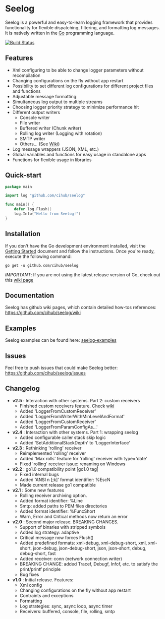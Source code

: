 Seelog
=======

Seelog is a powerful and easy-to-learn logging framework that provides functionality for flexible dispatching, filtering, and formatting log messages.
It is natively written in the [Go](http://golang.org/) programming language. 

[![Build Status](https://drone.io/github.com/cihub/seelog/status.png)](https://drone.io/github.com/cihub/seelog/latest)

Features
------------------

* Xml configuring to be able to change logger parameters without recompilation
* Changing configurations on the fly without app restart
* Possibility to set different log configurations for different project files and functions
* Adjustable message formatting
* Simultaneous log output to multiple streams
* Choosing logger priority strategy to minimize performance hit
* Different output writers
  * Console writer
  * File writer 
  * Buffered writer (Chunk writer)
  * Rolling log writer (Logging with rotation)
  * SMTP writer
  * Others... (See [Wiki](https://github.com/cihub/seelog/wiki))
* Log message wrappers (JSON, XML, etc.)
* Global variables and functions for easy usage in standalone apps
* Functions for flexible usage in libraries

Quick-start
-----------

```go
package main

import log "github.com/cihub/seelog"

func main() {
    defer log.Flush()
    log.Info("Hello from Seelog!")
}
```

Installation
------------

If you don't have the Go development environment installed, visit the 
[Getting Started](http://golang.org/doc/install.html) document and follow the instructions. Once you're ready, execute the following command:

```
go get -u github.com/cihub/seelog
```

*IMPORTANT*: If you are not using the latest release version of Go, check out this [wiki page](https://github.com/cihub/seelog/wiki/Notes-on-'go-get')

Documentation
---------------

Seelog has github wiki pages, which contain detailed how-tos references: https://github.com/cihub/seelog/wiki

Examples
---------------

Seelog examples can be found here: [seelog-examples](https://github.com/cihub/seelog-examples)

Issues
---------------

Feel free to push issues that could make Seelog better: https://github.com/cihub/seelog/issues

Changelog
---------------

* **v2.5** : Interaction with other systems. Part 2: custom receivers
    * Finished custom receivers feature. Check [wiki](https://github.com/cihub/seelog/wiki/custom-receivers)
    * Added 'LoggerFromCustomReceiver'
    * Added 'LoggerFromWriterWithMinLevelAndFormat'
    * Added 'LoggerFromCustomReceiver'
    * Added 'LoggerFromParamConfigAs...' 
* **v2.4** : Interaction with other systems. Part 1: wrapping seelog
    * Added configurable caller stack skip logic
    * Added 'SetAdditionalStackDepth' to 'LoggerInterface'
* **v2.3** : Rethinking 'rolling' receiver
    * Reimplemented 'rolling' receiver
    * Added 'Max rolls' feature for 'rolling' receiver with type='date'
    * Fixed 'rolling' receiver issue: renaming on Windows
* **v2.2** : go1.0 compatibility point [go1.0 tag]
    * Fixed internal bugs
    * Added 'ANSI n [;k]' format identifier:  %EscN
    * Made current release go1 compatible 
* **v2.1** : Some new features
    * Rolling receiver archiving option.
    * Added format identifier: %Line
    * Smtp: added paths to PEM files directories
    * Added format identifier: %FuncShort
    * Warn, Error and Critical methods now return an error
* **v2.0** : Second major release. BREAKING CHANGES.
    * Support of binaries with stripped symbols
    * Added log strategy: adaptive
    * Critical message now forces Flush()
    * Added predefined formats: xml-debug, xml-debug-short, xml, xml-short, json-debug, json-debug-short, json, json-short, debug, debug-short, fast
    * Added receiver: conn (network connection writer)
    * BREAKING CHANGE: added Tracef, Debugf, Infof, etc. to satisfy the print/printf principle
    * Bug fixes
* **v1.0** : Initial release. Features:
    * Xml config
    * Changing configurations on the fly without app restart
    * Contraints and exceptions
    * Formatting
    * Log strategies: sync, async loop, async timer
    * Receivers: buffered, console, file, rolling, smtp



